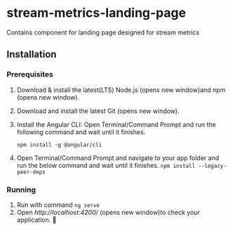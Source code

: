 # stream-metrics-landing-page
Contains component for  landing page designed for stream metrics



## Installation

### Prerequisites

1. Download & install the latest(LTS) Node.js (opens new window)and npm (opens new window).
1. Download and install the latest Git (opens new window).
1. Install the Angular CLI: Open Terminal/Command Prompt and run the following command and wait until it finishes.

      `npm install -g @angular/cli`
      
1. Open Terminal/Command Prompt and navigate to your app folder and run the below command and wait until it finishes.
      `npm install --legacy-peer-deps`

### Running

1. Run with command `ng serve`
2. Open *http://localhost:4200/* (opens new window)to check your application. 🚀
